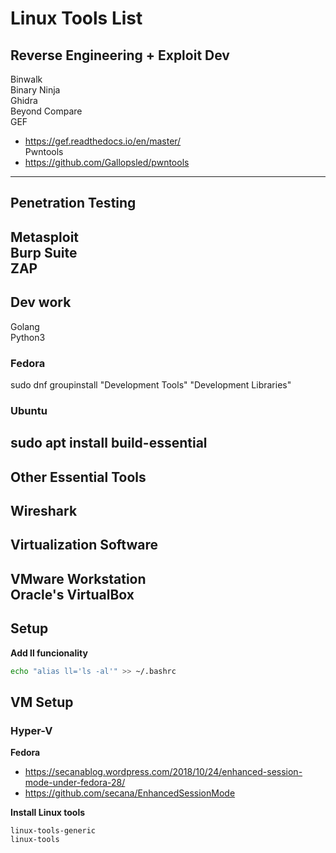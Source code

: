 # Linux Tools List
  
## Reverse Engineering + Exploit Dev  
Binwalk  
Binary Ninja  
Ghidra  
Beyond Compare  
GEF  
- https://gef.readthedocs.io/en/master/  
Pwntools  
- https://github.com/Gallopsled/pwntools  
------
  
## Penetration Testing
Metasploit  
Burp Suite  
ZAP  
------
  
## Dev work
Golang  
Python3  
  
### Fedora
sudo dnf groupinstall "Development Tools" "Development Libraries"  
  
### Ubuntu
sudo apt install build-essential  
------

## Other Essential Tools
Wireshark  
------

## Virtualization Software
VMware Workstation  
Oracle's VirtualBox  
------

## Setup
**Add ll funcionality**  
```bash
echo "alias ll='ls -al'" >> ~/.bashrc
```
  
## VM Setup  
### Hyper-V  
**Fedora**
- https://secanablog.wordpress.com/2018/10/24/enhanced-session-mode-under-fedora-28/
- https://github.com/secana/EnhancedSessionMode

**Install Linux tools** 
 ```
 linux-tools-generic  
 linux-tools
```
